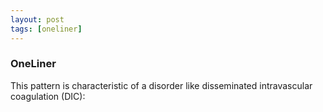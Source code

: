 ```yaml
---
layout: post
tags: [oneliner]
---
```



### OneLiner

This pattern is characteristic of a disorder like disseminated intravascular coagulation (DIC):
